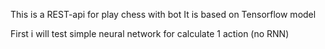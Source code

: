 This is a REST-api for play chess with bot
It is based on Tensorflow model

First i will test simple neural network for calculate 1 action (no RNN)